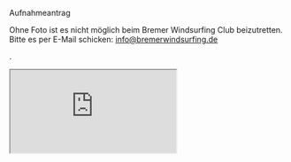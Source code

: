 Aufnahmeantrag

Ohne Foto ist es nicht möglich beim Bremer Windsurfing Club beizutretten. Bitte es per E-Mail schicken: info@bremerwindsurfing.de

.

<iframe src="https://easyverein.com/public/BWCeV/applicationform/" title="Aufnahmeantrag-EasyVerein"></iframe> 